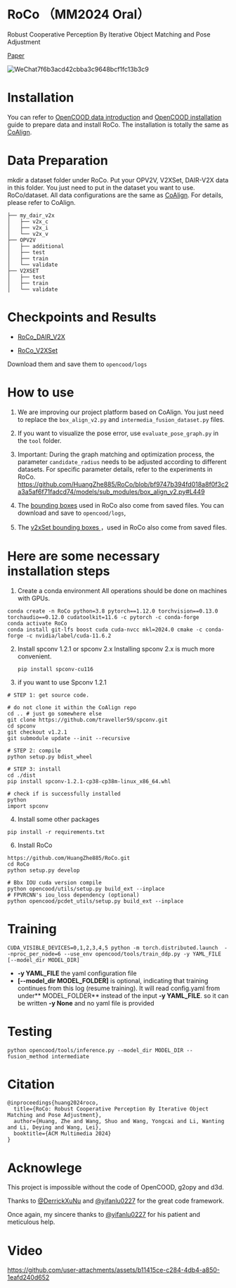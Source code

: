 # RoCo  （MM2024 Oral）
Robust Cooperative Perception By Iterative Object Matching and Pose Adjustment

[Paper](https://arxiv.org/abs/2408.00257)

![WeChat7f6b3acd42cbba3c9648bcf1fc13b3c9](https://github.com/user-attachments/assets/5674d1f6-5b57-4f09-b129-151f4130739f)

# Installation
You can refer to [OpenCOOD data introduction](https://opencood.readthedocs.io/en/latest/md_files/data_intro.html) and [OpenCOOD installation](https://opencood.readthedocs.io/en/latest/md_files/installation.html) guide to prepare data and install RoCo. The installation is totally the same as [CoAlign](https://udtkdfu8mk.feishu.cn/docx/LlMpdu3pNoCS94xxhjMcOWIynie).

# Data Preparation

mkdir a dataset folder under RoCo. Put your OPV2V, V2XSet, DAIR-V2X data in this folder. You just need to put in the dataset you want to use.
RoCo/dataset. All data configurations are the same as [CoAlign](https://github.com/yifanlu0227/CoAlign?tab=readme-ov-file). For details, please refer to CoAlign.

```
├── my_dair_v2x 
│   ├── v2x_c
│   ├── v2x_i
│   └── v2x_v
├── OPV2V
│   ├── additional
│   ├── test
│   ├── train
│   └── validate
├── V2XSET
│   ├── test
│   ├── train
│   └── validate
```
# Checkpoints and Results
* [RoCo_DAIR_V2X](https://drive.google.com/drive/folders/12alJjt4O_0SB3vTrosz7GmrWMqM9qLn7)

* [ RoCo_V2XSet](https://drive.google.com/drive/folders/1iy_T6EZ-s5VcNK-5tJ81TsORHdk1165F)

Download them and save them to  `opencood/logs`

#  How to use
1.  We are improving our project platform based on CoAlign. You just need to replace the `box_align_v2.py` and `intermedia_fusion_dataset.py` files.

2.  If you want to visualize the pose error, use `evaluate_pose_graph.py` in the `tool` folder.
3.  Important: During the graph matching and optimization process, the parameter `candidate_radius` needs to be adjusted according to different datasets. For specific parameter details, refer to the experiments in RoCo. https://github.com/HuangZhe885/RoCo/blob/bf9747b394fd018a8f0f3c2a3a5af6f71fadcd74/models/sub_modules/box_align_v2.py#L449
4.  The [bounding boxes](https://drive.google.com/drive/folders/1otDzESlepuhRBE4ZgJQfpArnpG1TG8uu) used in RoCo also come from saved files. You can download and save to `opencood/logs`,
5.  The [v2xSet bounding boxes ](https://drive.google.com/drive/folders/1BJxZr890FKsEUmwdNsxobpn74BOa-J28) ，used in RoCo also come from saved files.


# Here are some necessary installation steps 
1.  Create a conda environment
   All operations should be done on machines with GPUs.
   ```
   conda create -n RoCo python=3.8 pytorch==1.12.0 torchvision==0.13.0 torchaudio==0.12.0 cudatoolkit=11.6 -c pytorch -c conda-forge
   conda activate RoCo 
   conda install git-lfs boost cuda cuda-nvcc mkl=2024.0 cmake -c conda-forge -c nvidia/label/cuda-11.6.2
   ```
2. Install spconv 1.2.1 or spconv 2.x
     Installing spconv 2.x is much more convenient.
    ```
    pip install spconv-cu116
   ```
3. if you want to use Spconv 1.2.1
```
# STEP 1: get source code. 

# do not clone it within the CoAlign repo
cd .. # just go somewhere else
git clone https://github.com/traveller59/spconv.git 
cd spconv
git checkout v1.2.1
git submodule update --init --recursive 

# STEP 2: compile
python setup.py bdist_wheel

# STEP 3: install
cd ./dist
pip install spconv-1.2.1-cp38-cp38m-linux_x86_64.whl

# check if is successfully installed
python 
import spconv
```
4. Install some other packages

```pip install -r requirements.txt```

6. Install RoCo
```
https://github.com/HuangZhe885/RoCo.git
cd RoCo
python setup.py develop

# Bbx IOU cuda version compile
python opencood/utils/setup.py build_ext --inplace 
# FPVRCNN's iou_loss dependency (optional)
python opencood/pcdet_utils/setup.py build_ext --inplace 
```
# Training 
```
CUDA_VISIBLE_DEVICES=0,1,2,3,4,5 python -m torch.distributed.launch  --nproc_per_node=6 --use_env opencood/tools/train_ddp.py -y YAML_FILE [--model_dir MODEL_DIR]
```
* **-y YAML_FILE**  the yaml configuration file
* **[--model_dir MODEL_FOLDER]** is optional, indicating that training continues from this log (resume training). It will read config.yaml from under** MODEL_FOLDER** instead of the input **-y YAML_FILE**. so it can be written **-y None** and no yaml file is provided

# Testing 
```
python opencood/tools/inference.py --model_dir MODEL_DIR --fusion_method intermediate
```


# Citation
```
@inproceedings{huang2024roco,
  title={RoCo: Robust Cooperative Perception By Iterative Object Matching and Pose Adjustment},
  author={Huang, Zhe and Wang, Shuo and Wang, Yongcai and Li, Wanting and Li, Deying and Wang, Lei},
  booktitle={ACM Multimedia 2024}
}
```
#  Acknowlege
This project is impossible without the code of OpenCOOD, g2opy and d3d.

Thanks to [@DerrickXuNu](https://github.com/DerrickXuNu) and [@yifanlu0227](https://github.com/yifanlu0227)  for the great code framework.

Once again, my sincere thanks to [@yifanlu0227](https://github.com/yifanlu0227)  for his patient and meticulous help.

#  Video

https://github.com/user-attachments/assets/b11415ce-c284-4db4-a850-1eafd240d652











